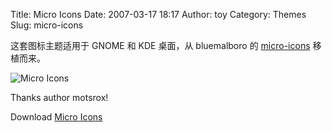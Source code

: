 Title: Micro Icons
Date: 2007-03-17 18:17
Author: toy
Category: Themes
Slug: micro-icons

这套图标主题适用于 GNOME 和 KDE 桌面，从 bluemalboro 的
[micro-icons](http://www.deviantart.com/deviation/42295693/) 移植而来。

![Micro
Icons](http://i.linuxtoy.org/i/2007/03/Micro_Icon_Set_by_motsrox.png)

Thanks author motsrox!

Download [Micro Icons](http://www.deviantart.com/deviation/50538463/)
